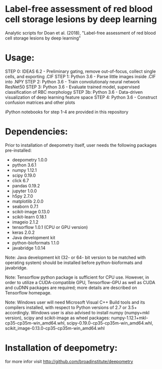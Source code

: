 # Label-free assessment of red blood cell storage lesions by deep learning
Analytic scripts for Doan et al. (2018), "Label-free assessment of red blood cell storage lesions by deep learning"

# Usage:

STEP 0: IDEAS 6.2 - Preliminary gating, remove out-of-focus, collect single cells, and exporting .CIF
STEP 1: Python 3.6 - Parse little images inside .CIF into .NPY
STEP 2: Python 3.6 - Train convolutionaly neural network ResNet50
STEP 3: Python 3.6 - Evaluate trained model, supervised classification of RBC morphology
STEP 3b: Python 3.6 - Data-driven visualization of deep learning feature space
STEP 4: Python 3.6 - Construct confusion matrices and other plots

iPython notebooks for step 1-4 are provided in this repository

# Dependencies:
Prior to installation of deepometry itself, user needs the following packages pre-installed:

- deepometry 1.0.0
- python 3.6.1
- numpy 1.12.1 
- scipy 0.19.0
- click 6.7
- pandas 0.19.2
- jupyter 1.0.0
- h5py 2.7.0
- matplotlib 2.0.0
- seaborn 0.7.1
- scikit-image 0.13.0
- scikit-learn 0.18.1
- imageio 2.1.2
- tensorflow 1.0.1 (CPU or GPU version)
- keras 2.0.2
- Java development kit
- python-bioformats 1.1.0
- javabridge 1.0.14

Note: Java development kit (32- or 64- bit version to be matched with operating system) should be installed before python-bioformats and javabridge.

Note: Tensorflow python package is sufficient for CPU use. However, in order to utilize a CUDA-compatible GPU, Tensorflow-GPU as well as CUDA and cuDNN packages are required; more details are described on Tensorflow homepage.

Note: Windows user will need Microsoft Visual C++ Build tools and its compilers installed, with respect to Python versions of 2.7 or 3.5+ accordingly. Windows user is also advised to install numpy (numpy+mkl version), scipy and scikit-image as wheel packages: numpy-1.12.1+mkl-cp35-cp35m-win_amd64.whl, scipy-0.19.0-cp35-cp35m-win_amd64.whl, scikit_image-0.13.0-cp35-cp35m-win_amd64.whl

# Installation of deepometry: 

for more infor visit http://github.com/broadinstitute/deepometry
